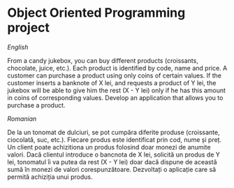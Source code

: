 # Object Oriented Programming project


*English*

From a candy jukebox, you can buy different products (croissants, chocolate, juice, etc.).
Each product is identified by code, name and price. A customer can purchase a product using only coins of certain values.
If the customer inserts a banknote of X lei, and requests a product of Y lei, the jukebox will be able to give him the rest (X - Y lei) only if he has this amount in coins of corresponding values. Develop an application that allows you to purchase a product.

*Romanian*

De la un tonomat de dulciuri, se pot cumpăra diferite produse (croissante, ciocolată, suc, etc.). Fiecare
produs este identificat prin cod, nume și preț. Un client poate achizitiona un produs folosind doar
monezi de anumite valori. Dacă clientul introduce o bancnota de X lei, solicită un produs de Y lei,
tonomatul îi va putea da rest (X - Y lei) doar dacă dispune de această sumă în monezi de valori
corespunzătoare. Dezvoltați o aplicație care să permită achiziția unui produs. 

